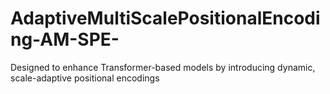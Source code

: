 # AdaptiveMultiScalePositionalEncoding-AM-SPE-
Designed to enhance Transformer-based models by introducing dynamic, scale-adaptive positional encodings
